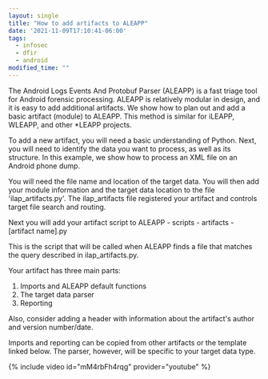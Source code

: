 ```yaml
---
layout: single
title: "How to add artifacts to ALEAPP"
date: '2021-11-09T17:10:41-06:00'
tags:
  - infosec
  - dfir
  - android
modified_time: ""
---
```


The Android Logs Events And Protobuf Parser (ALEAPP) is a fast triage tool for Android forensic processing. ALEAPP is relatively modular in design, and it is easy to add additional artifacts. We show how to plan out and add a basic artifact (module) to ALEAPP. This method is similar for iLEAPP, WLEAPP, and other *LEAPP projects.

To add a new artifact, you will need a basic understanding of Python. Next, you will need to identify the data you want to process, as well as its structure. In this example, we show how to process an XML file on an Android phone dump.

You will need the file name and location of the target data. You will then add your module information and the target data location to the file 'ilap_artifacts.py'. The ilap_artifacts file registered your artifact and controls target file search and routing.

Next you will add your artifact script to ALEAPP - scripts - artifacts - [artifact name].py

This is the script that will be called when ALEAPP finds a file that matches the query described in ilap_artifacts.py.

Your artifact has three main parts:

1. Imports and ALEAPP default functions
2. The target data parser
3. Reporting

Also, consider adding a header with information about the artifact's author and version number/date.

Imports and reporting can be copied from other artifacts or the template linked below. The parser, however, will be specific to your target data type.

{% include video id="mM4rbFh4rqg" provider="youtube" %}